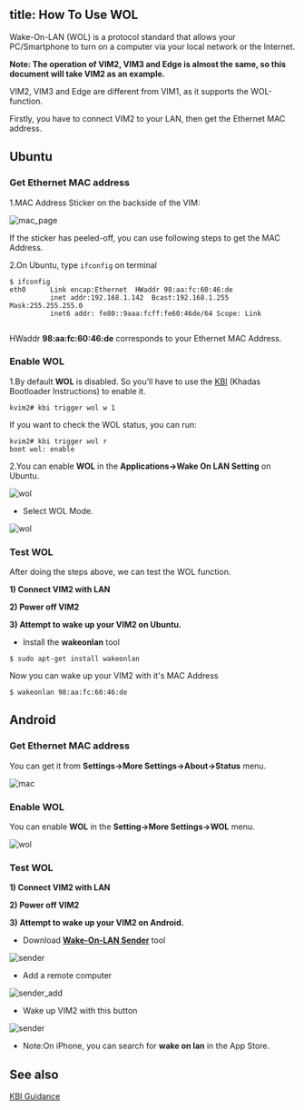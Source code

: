title: How To Use WOL
---

Wake-On-LAN (WOL) is a protocol standard that allows your PC/Smartphone to turn on a computer via your local network or the Internet.

**Note: The operation of VIM2, VIM3 and Edge is almost the same, so this document will take VIM2 as an example.**

VIM2, VIM3 and Edge are different from VIM1, as it supports the WOL-function.

Firstly, you have to connect VIM2 to your LAN, then get the Ethernet MAC address.

## Ubuntu

### Get Ethernet MAC address
1.MAC Address Sticker on the backside of the VIM:

![mac_page](/linux/images/vim2/vim2_mac.jpg)

If the sticker has peeled-off, you can use following steps to get the MAC Address.

2.On Ubuntu, type `ifconfig` on terminal
```
$ ifconfig
eth0      Link encap:Ethernet  HWaddr 98:aa:fc:60:46:de
          inet addr:192.168.1.142  Bcast:192.168.1.255  Mask:255.255.255.0 
          inet6 addr: fe80::9aaa:fcff:fe60:46de/64 Scope: Link


```
HWaddr **98:aa:fc:60:46:de** corresponds to your Ethernet MAC Address.

### Enable WOL

1.By default **WOL** is disabled. So you'll have to use the [KBI](/linux/vim2/KbiGuidance.html) (Khadas Bootloader Instructions) to enable it.
```
kvim2# kbi trigger wol w 1
```
If you want to check the WOL status, you can run:
```
kvim2# kbi trigger wol r
boot wol: enable
```

2.You can enable **WOL** in the **Applications->Wake On LAN Setting** on Ubuntu.

![wol](/linux/images/vim2/vim2_ubuntu_wol1.png)

* Select WOL Mode.

![wol](/linux/images/vim2/vim2_ubuntu_wol2.png)

### Test WOL
After doing the steps above, we can test the WOL function.

**1) Connect VIM2 with LAN**

**2) Power off VIM2**

**3) Attempt to wake up your VIM2 on Ubuntu.**

* Install the **wakeonlan** tool
```
$ sudo apt-get install wakeonlan
```
Now you can wake up your VIM2 with it's MAC Address
```
$ wakeonlan 98:aa:fc:60:46:de
```


## Android

### Get Ethernet MAC address

You can get it from **Settings->More Settings->About->Status** menu.

![mac](/linux/images/vim2/vim2_android_mac.png)

### Enable WOL

You can enable **WOL** in the **Setting->More Settings->WOL** menu.

![wol](/linux/images/vim2/vim2_android_wol.png)


### Test WOL

**1) Connect VIM2 with LAN**

**2) Power off VIM2**

**3) Attempt to wake up your VIM2 on Android.**

* Download **[Wake-On-LAN Sender](http://www.yarovy.com/wol/)** tool

![sender](/linux/images/vim2/wol_sender_main.png)

* Add a remote computer

![sender_add](/linux/images/vim2/wol_sender_add_remote.png)

* Wake up VIM2 with this button

![sender](/linux/images/vim2/wol_sender_send.png)

* Note:On iPhone, you can search for **wake on lan** in the App Store.

## See also
[KBI Guidance](/linux/vim2/KbiGuidance.html)


